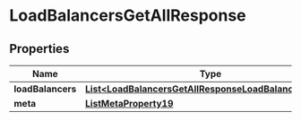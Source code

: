 

# LoadBalancersGetAllResponse


## Properties

| Name | Type | Description | Notes |
|------------ | ------------- | ------------- | -------------|
|**loadBalancers** | [**List&lt;LoadBalancersGetAllResponseLoadBalancersInner&gt;**](LoadBalancersGetAllResponseLoadBalancersInner.md) |  |  |
|**meta** | [**ListMetaProperty19**](ListMetaProperty19.md) |  |  [optional] |



